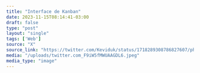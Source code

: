 ```yaml
---
title: "Interface de Kanban"
date: 2023-11-15T08:14:41-03:00
draft: false
type: "post"
layout: "single"
tags: ['Web']
source: "X"
source_link: "https://twitter.com/Keviduk/status/1718289308786827607/photo/1"
media: "/uploads/twitter.com_F9iW5fMWUAAGDL6.jpeg"
media_type: "image"
---
```


